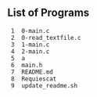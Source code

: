 ## List of Programs

     1	0-main.c
     2	0-read_textfile.c
     3	1-main.c
     4	2-main.c
     5	a
     6	main.h
     7	README.md
     8	Requiescat
     9	update_readme.sh
